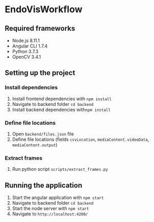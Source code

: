 # EndoVisWorkflow

## Required frameworks

- Node.js 8.11.1
- Angular CLI 1.7.4
- Python 3.7.3
- OpenCV 3.4.1

## Setting up the project

### Install dependencies

1. Install frontend dependencies with `npm install`
2. Navigate to backend folder `cd backend`
3. Install backend dependencies with`npm install`

### Define file locations

1. Open `backend/files.json` file
2. Define file locations (fields `csvLocation`, `mediaContent.videoData`, `mediaContent.output`)

### Extract frames

1. Run python script `scripts/extract_frames.py`

## Running the application

1. Start the angular application with `npm start`
2. Navigate to backend folder `cd backend`
3. Start the node server with `npm start`
4. Navigate to `http://localhost:4200/`